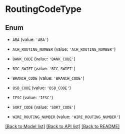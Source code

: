 # RoutingCodeType


## Enum

* `ABA` (value: `'ABA'`)

* `ACH_ROUTING_NUMBER` (value: `'ACH_ROUTING_NUMBER'`)

* `BANK_CODE` (value: `'BANK_CODE'`)

* `BIC_SWIFT` (value: `'BIC_SWIFT'`)

* `BRANCH_CODE` (value: `'BRANCH_CODE'`)

* `BSB_CODE` (value: `'BSB_CODE'`)

* `IFSC` (value: `'IFSC'`)

* `SORT_CODE` (value: `'SORT_CODE'`)

* `WIRE_ROUTING_NUMBER` (value: `'WIRE_ROUTING_NUMBER'`)

[[Back to Model list]](../README.md#documentation-for-models) [[Back to API list]](../README.md#documentation-for-api-endpoints) [[Back to README]](../README.md)


